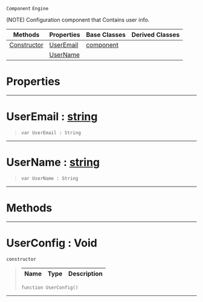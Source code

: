  `Component` `Engine`



(NOTE) Configuration component that Contains user info.

|Methods|Properties|Base Classes|Derived Classes|
|---|---|---|---|
|[ Constructor](https://github.com/ZilchEngine/ZilchDocs/blob/master/code_reference/class_reference/userconfig.md#userconfig-void)|[ UserEmail](https://github.com/ZilchEngine/ZilchDocs/blob/master/code_reference/class_reference/userconfig.md#useremail-zilch-engine-do)|[component](https://github.com/ZilchEngine/ZilchDocs/blob/master/code_reference/class_reference/component.md)| |
| |[ UserName](https://github.com/ZilchEngine/ZilchDocs/blob/master/code_reference/class_reference/userconfig.md#username-zilch-engine-doc)| | |


 #  Properties


---  
 #  UserEmail : [string](https://github.com/ZilchEngine/ZilchDocs/blob/master/code_reference/nada_base_types/string.md)

> 
> ``` lang=cpp, name=Nada
> var UserEmail : String


---  
 #  UserName : [string](https://github.com/ZilchEngine/ZilchDocs/blob/master/code_reference/nada_base_types/string.md)

> 
> ``` lang=cpp, name=Nada
> var UserName : String


---  
 #  Methods


---  
 #  UserConfig : Void

 `constructor`

> 
> |Name|Type|Description|
> |---|---|---|
> ``` lang=cpp, name=Nada
> function UserConfig()
> ``` 


---  
 

 